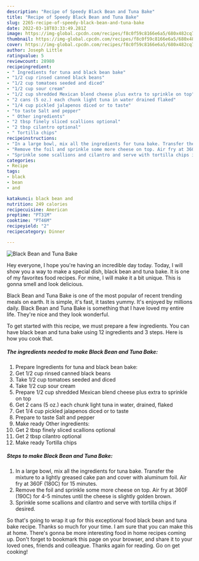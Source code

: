 ```yaml
---
description: "Recipe of Speedy Black Bean and Tuna Bake"
title: "Recipe of Speedy Black Bean and Tuna Bake"
slug: 2265-recipe-of-speedy-black-bean-and-tuna-bake
date: 2022-03-18T03:33:49.281Z
image: https://img-global.cpcdn.com/recipes/f8c0f59c8166e6a5/680x482cq70/black-bean-and-tuna-bake-recipe-main-photo.jpg
thumbnail: https://img-global.cpcdn.com/recipes/f8c0f59c8166e6a5/680x482cq70/black-bean-and-tuna-bake-recipe-main-photo.jpg
cover: https://img-global.cpcdn.com/recipes/f8c0f59c8166e6a5/680x482cq70/black-bean-and-tuna-bake-recipe-main-photo.jpg
author: Joseph Little
ratingvalue: 5
reviewcount: 28980
recipeingredient:
- " Ingredients for tuna and black bean bake"
- "1/2 cup rinsed canned black beans"
- "1/2 cup tomatoes seeded and diced"
- "1/2 cup sour cream"
- "1/2 cup shredded Mexican blend cheese plus extra to sprinkle on top"
- "2 cans (5 oz.) each chunk light tuna in water drained flaked"
- "1/4 cup pickled jalapenos diced or to taste"
- "to taste Salt and pepper"
- " Other ingredients"
- "2 tbsp finely sliced scallions optional"
- "2 tbsp cilantro optional"
- " Tortilla chips"
recipeinstructions:
- "In a large bowl, mix all the ingredients for tuna bake. Transfer the mixture to a lightly greased cake pan and cover with aluminum foil. Air fry at 360F (180C) for 15 minutes."
- "Remove the foil and sprinkle some more cheese on top. Air fry at 360F (190C) for 4-5 minutes until the cheese is slightly golden brown."
- "Sprinkle some scallions and cilantro and serve with tortilla chips if desired."
categories:
- Recipe
tags:
- black
- bean
- and

katakunci: black bean and 
nutrition: 249 calories
recipecuisine: American
preptime: "PT31M"
cooktime: "PT46M"
recipeyield: "2"
recipecategory: Dinner

---
```



![Black Bean and Tuna Bake](https://img-global.cpcdn.com/recipes/f8c0f59c8166e6a5/680x482cq70/black-bean-and-tuna-bake-recipe-main-photo.jpg)

Hey everyone, I hope you're having an incredible day today. Today, I will show you a way to make a special dish, black bean and tuna bake. It is one of my favorites food recipes. For mine, I will make it a bit unique. This is gonna smell and look delicious.

Black Bean and Tuna Bake is one of the most popular of recent trending meals on earth. It is simple, it's fast, it tastes yummy. It's enjoyed by millions daily. Black Bean and Tuna Bake is something that I have loved my entire life. They're nice and they look wonderful.




To get started with this recipe, we must prepare a few ingredients. You can have black bean and tuna bake using 12 ingredients and 3 steps. Here is how you cook that.

<!--inarticleads1-->

##### The ingredients needed to make Black Bean and Tuna Bake:

1. Prepare  Ingredients for tuna and black bean bake:
1. Get 1/2 cup rinsed canned black beans
1. Take 1/2 cup tomatoes seeded and diced
1. Take 1/2 cup sour cream
1. Prepare 1/2 cup shredded Mexican blend cheese plus extra to sprinkle on top
1. Get 2 cans (5 oz.) each chunk light tuna in water, drained, flaked
1. Get 1/4 cup pickled jalapenos diced or to taste
1. Prepare to taste Salt and pepper
1. Make ready  Other ingredients:
1. Get 2 tbsp finely sliced scallions optional
1. Get 2 tbsp cilantro optional
1. Make ready  Tortilla chips




<!--inarticleads2-->

##### Steps to make Black Bean and Tuna Bake:

1. In a large bowl, mix all the ingredients for tuna bake. Transfer the mixture to a lightly greased cake pan and cover with aluminum foil. Air fry at 360F (180C) for 15 minutes.
1. Remove the foil and sprinkle some more cheese on top. Air fry at 360F (190C) for 4-5 minutes until the cheese is slightly golden brown.
1. Sprinkle some scallions and cilantro and serve with tortilla chips if desired.




So that's going to wrap it up for this exceptional food black bean and tuna bake recipe. Thanks so much for your time. I am sure that you can make this at home. There's gonna be more interesting food in home recipes coming up. Don't forget to bookmark this page on your browser, and share it to your loved ones, friends and colleague. Thanks again for reading. Go on get cooking!

